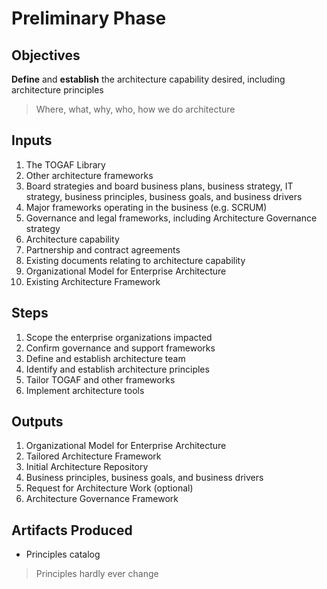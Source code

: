 # Preliminary Phase

## Objectives

**Define** and **establish** the architecture capability desired, including architecture principles

> Where, what, why, who, how we do architecture

## Inputs

1. The TOGAF Library
2. Other architecture frameworks
3. Board strategies and board business plans, business strategy, IT strategy, business principles, business goals, and business drivers
4. Major frameworks operating in the business (e.g. SCRUM)
5. Governance and legal frameworks, including Architecture Governance strategy
6. Architecture capability
7. Partnership and contract agreements
8. Existing documents relating to architecture capability
9. Organizational Model for Enterprise Architecture
10. Existing Architecture Framework

## Steps

1. Scope the enterprise organizations impacted
2. Confirm governance and support frameworks
3. Define and establish architecture team
4. Identify and establish architecture principles
5. Tailor TOGAF and other frameworks
6. Implement architecture tools

## Outputs

1. Organizational Model for Enterprise Architecture
2. Tailored Architecture Framework
3. Initial Architecture Repository
4. Business principles, business goals, and business drivers
5. Request for Architecture Work (optional)
6. Architecture Governance Framework

## Artifacts Produced

- Principles catalog

> Principles hardly ever change